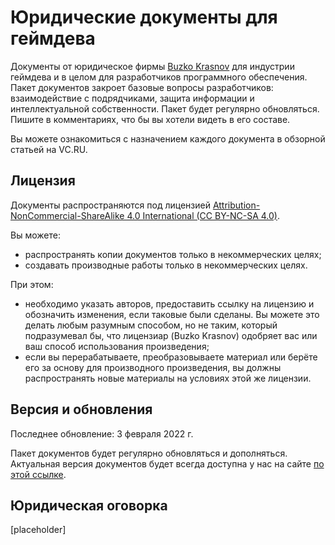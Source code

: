 # Юридические документы для геймдева
Документы от юридическое фирмы [Buzko Krasnov](https://www.buzko.legal/digital/yuridicheskie-dokumenty-dlya-razrabotchikov-igr-i-po) для индустрии геймдева и в целом для разработчиков программного обеспечения. Пакет документов закроет базовые вопросы разработчиков: взаимодействие с подрядчиками, защита информации и интеллектуальной собственности. Пакет будет регулярно обновляться. Пишите в комментариях, что бы вы хотели видеть в его составе.

Вы можете ознакомиться с назначением каждого документа в обзорной статьей на VC.RU.

## Лицензия
Документы распространяются под лицензией [Attribution-NonCommercial-ShareAlike 4.0 International (CC BY-NC-SA 4.0)](https://creativecommons.org/licenses/by-nc-sa/4.0/deed.en).

Вы можете:
- распространять копии документов только в некоммерческих целях;
- создавать производные работы только в некоммерческих целях.

При этом:
- необходимо указать авторов, предоставить ссылку на лицензию и обозначить изменения, если таковые были сделаны. Вы можете это делать любым разумным способом, но не таким, который подразумевал бы, что лицензиар (Buzko Krasnov) одобряет вас или ваш способ использования произведения;
- если вы перерабатываете, преобразовываете материал или берёте его за основу для производного произведения, вы должны распространять новые материалы на условиях этой же лицензии.

## Версия и обновления
Последнее обновление: 3 февраля 2022 г.

Пакет документов будет регулярно обновляться и дополняться. Актуальная версия документов будет всегда доступна у нас на сайте [по этой ссылке](https://www.buzko.legal/digital/yuridicheskie-dokumenty-dlya-razrabotchikov-igr-i-po).

## Юридическая оговорка
[placeholder]
